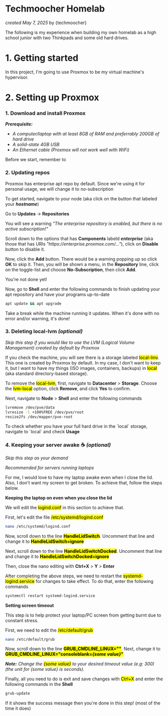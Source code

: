 # Techmoocher Homelab
<p><i>created May 7, 2025</i> by {techmoocher}</p>
<p>The following is my experience when building my own homelab as a high school junior with two Thinkpads and some old hard drives.</p>

<h1>1. Getting started</h1>
<p>In this project, I'm going to use Proxmox to be my virtual machine's hypervisor.</p>

<h1>2. Setting up Proxmox</h1>
<h3>1. Download and install Proxmox</h3>
<p><i><b>Prerequisite:</b></i></p>
<ul>
  <li><i>A computer/laptop with at least 8GB of RAM and preferrably 200GB of hard drive</i></li>
  <li><i>A solid-state 4GB USB</i></li>
  <li><i>An Ethernet cable (Proxmox will not work well with WiFi)</i></li>
</ul>
<p>Before we start, remember to </p>

<h3>2. Updating repos</h3>
<p>Proxmox has enterprise apt repo by default. Since we're using it for personal usage, we will change it to no-subscription</p>
<p>To get started, navigate to your node (aka click on the button that labeled your <b><i>hostname</i></b>)</p>
<p>Go to <b>Updates</b> -> <b>Repositories</b></p>
<p>You will see a warning <i>"The enterprise repository is enabled, but there is no active subscription!"</i></p>
<p>Scroll down to the options that has <b>Components</b> labeld <b><i>enterprise</i></b> (aka those that has URIs <i>"https://enterprise.proxmox.com/..."</i>), click on <b>Disable</b> button to disable it.</p>
<p>Now, click the <b>Add</b> button. There would be a warning popping up so click <b>OK</b> to skip it. Then, you will be shown a menu, in the <b>Repository</b> line, click on the toggle-list and choose <b>No-Subscription</b>, then click <b>Add</b>.</p>
<p>You're not done yet!</p>
<p>Now, go to <b>Shell</b> and enter the following commands to finish updating your apt repository and have your programs up-to-date</p>

```bash
apt update && apt upgrade
```
<p>Take a break while the machine running it updates. When it's done with no error and/or warning, it's done!</p>

<h3>3. Deleting local-lvm <i>(optional)</i></h3>
<p><i>Skip this step if you would like to use the LVM (Logical Volume Management) created by default by Proxmox</i></p>
<p>If you check the machine, you will see there is a storage labeled <mark>local-lmv</mark>. This one is created by Proxmox by default. In my case, I don't want to keep it, but I want to have my things (ISO images, containers, backups) in <mark>local</mark> (aka standard directory-based storage).</p>
<p>To remove the <mark>local-lvm</mark>, first, navigate to <b>Datacenter</b> > <b>Storage</b>. Choose the <mark>lvm-local</mark> option, click <b>Remove</b>, and click <b>Yes</b> to confirm.</p>
<p>Next, navigate to <b>Node</b> > <b>Shell</b> and enter the following commands</p>

```bash
lvremove /dev/pve/data
lvresize -l +100%FREE /dev/pve/root
resize2fs /dev/mapper/pve-root
```
<p>To check whether you have your full hard drive in the `local` storage, navigate to `local` and check <b>Usage</b></p>

<h3>4. Keeping your server awake ☕ <i>(optional)</i></h3>
<p><i>Skip this step as your demand</i></p>
<p><i>Recommended for servers running laptops</i></p>
<p>For me, I would love to have my laptop awake even when I close the lid. Also, I don't want my screen to get broken. To achieve that, follow the steps below.</p>

<p><b>Keeping the laptop on even when you close the lid</b></p>
<p>We will edit the <mark>logind.conf</mark> in this section to achieve that.</p>
<p>First, let's edit the file <mark>/etc/systemd/logind.conf</mark></p>

```bash
nano /etc/systemd/logind.conf
```

<p>Now, scroll down to the line <b><mark>HandleLidSwitch</mark></b>. Uncomment that line and change it to <b><mark>HandleLidSwitch=ignore</mark></b></p>
<p>Next, scroll down to the line <b><mark>HandleLidSwitchDocked</mark></b>. Uncomment that line and change it to <b><mark>HandleLidSwitchDocked=ignore</mark></b></p>
<p>Then, close the nano editing with <b>Ctrl+X</b> > <b>Y</b> > <b>Enter</b></p>
<p>After completing the above steps, we need to restart the <mark>systemd-logind.service</mark> for changes to take effect. To do that, enter the following commands</p>

```bash
systemctl restart systemd-logind.service
```

<p><b>Setting screen timeout</b></p>
<p>This step is to help protect your laptop/PC screen from getting burnt due to constant stress.</p>
<p>First, we need to edit the <mark>/etc/default/grub</mark></p>

```bash
nano /etc/default/grub
```

<p>Now, scroll down to the line <b><mark>GRUB_CMDLINE_LINUX=""</mark></b>. Next, change it to <b><mark>GRUB_CMDLINE_LINUX="consoleblank=<i>{some value}</i>"</mark></b></p>
<p><i><b>Note:</b> Change the <mark>{some value}</mark> to your desired timeout value (e.g: 300) (the unit for {some value} is seconds).</i></p>
<p>Finally, all you need to do is exit and save changes with <mark>Ctrl+X</mark> and enter the following commands in the <b>Shell</b></p>

```bash
grub-update
```

<p>If it shows the success message then you're done in this step! (most of the time it does)</p>
